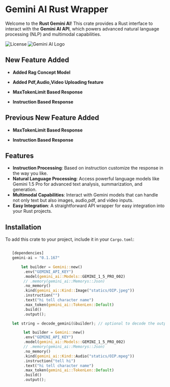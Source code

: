 # Gemini AI Rust Wrapper

Welcome to the **Rust Gemini AI**! This crate provides a Rust interface to interact with the **Gemini AI API**, which powers advanced natural language processing (NLP) and multimodal capabilities.

![License](https://img.shields.io/badge/license-MIT-blue.svg)
![Gemini AI Logo](https://img.shields.io/crates/v/gemini-ai)

## New Feature Added

- **Added Rag Concept Model**

- **Added Pdf,Audio,Video Uploading feature**

<!-- - **Added Function Calling Feature** -->

- **MaxTokenLimit Based Response**

- **Instruction Based Response**

## Previous New Feature Added

- **MaxTokenLimit Based Response**

- **Instruction Based Response**

## Features

- **Instruction Processing**: Based on instruction customize the response in the way you like.
- **Natural Language Processing**: Access powerful language models like Gemini 1.5 Pro for advanced text analysis, summarization, and generation.
- **Multimodal Capabilities**: Interact with Gemini models that can handle not only text but also images, audio,pdf, and video inputs.
- **Easy Integration**: A straightforward API wrapper for easy integration into your Rust projects.

## Installation

To add this crate to your project, include it in your `Cargo.toml`:

```rust

   [dependencies]
   gemini-ai = "0.1.167"

```

```rust
       let builder = Gemini::new()
        .env("GEMINI_API_KEY")
        .model(gemini_ai::Models::GEMINI_1_5_PRO_002)
        // .memory(gemini_ai::Memorys::Json)
        .no_memory()
        .kind(gemini_ai::Kind::Image("statics/OIP.jpeg"))
        .instruction("")
        .text("hi tell character name")
        .max_token(gemini_ai::TokenLen::Default)
        .build()
        .output();

   let string = decode_gemini(&builder); // optional to decode the output if it sends the reponse else error
```

```rust
        let builder = Gemini::new()
        .env("GEMINI_API_KEY")
        .model(gemini_ai::Models::GEMINI_1_5_PRO_002)
        // .memory(gemini_ai::Memorys::Json)
        .no_memory()
        .kind(gemini_ai::Kind::Audio("statics/OIP.mpeg"))
        .instruction("tell hi")
        .text("hi tell character name")
        .max_token(gemini_ai::TokenLen::Default)
        .build()
        .output();
```
